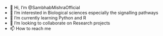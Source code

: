 - 👋 Hi, I’m @SambhabMishraOfficial
- 👀 I’m interested in Biological sciences especially the signalling pathways
- 🌱 I’m currently learning Python and R
- 💞️ I’m looking to collaborate on Research projects
- 📫 How to reach me 

<!---
SambhabMishraOfficial/SambhabMishraOfficial is a ✨ special ✨ repository because its `README.md` (this file) appears on your GitHub profile.
You can click the Preview link to take a look at your changes.
--->
